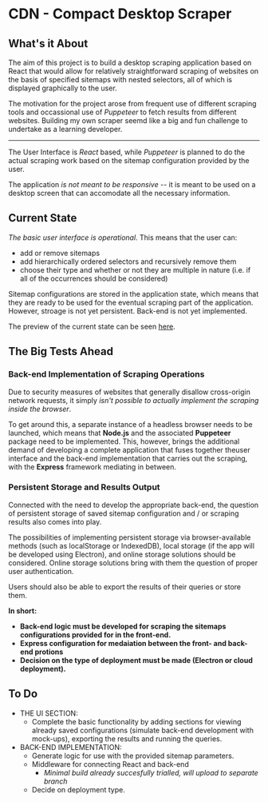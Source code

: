# CDN - Compact Desktop Scraper

## What's it About
The aim of this project is to build a desktop scraping application based on React that would allow for relatively straightforward scraping of websites on the basis of specified sitemaps with nested selectors, all of which is displayed graphically to the user. 

The motivation for the project arose from frequent use of different scraping tools and occassional use of *Puppeteer* to fetch results from different websites. Building my own scraper seemd like a big and fun challenge to undertake as a learning developer.

----
The User Interface is *React* based, while *Puppeteer* is planned to do the actual scraping work based on the sitemap configuration provided by the user.

The application *is not meant to be responsive* -- it is meant to be used on a desktop screen that can accomodate all the necessary information.

## Current State
*The basic user interface is operational*. This means that the user can: 
- add or remove sitemaps
- add hierarchically ordered selectors and recursively remove them
- choose their type and whether or not they are multiple in nature (i.e. if all of the occurrences should be considered)

Sitemap configurations are stored in the application state, which means that they are ready to be used for the eventual scraping part of the application. However, stroage is not yet persistent. Back-end is not yet implemented.

The preview of the current state can be seen [here](https://jericirenej.github.io/scraper-project/).


## The Big Tests Ahead
### Back-end Implementation of Scraping Operations
Due to security measures of websites that generally disallow cross-origin network requests, it simply *isn't possible to actually implement the scraping inside the browser*. 

To get around this, a separate instance of a headless browser needs to be launched, which means that  **Node.js** and the associated **Puppeteer** package need to be implemented. This, however, brings the additional demand of developing a complete application that fuses together theuser interface and the back-end implementation that carries out the scraping, with the **Express** framework mediating in between.

### Persistent Storage and Results Output
Connected with the need to develop the appropriate back-end, the question of persistent storage of saved sitemap configuration and / or scraping results also comes into play. 

The possibilities of implementing persistent storage via browser-available methods (such  as localStorage or IndexedDB), local storage (if the app will be developed using Electron), and online storage solutions should be considered. Online storage solutions bring with them the question of proper user authentication. 

Users should also be able to export the results of their queries or store them.


**In short:** 
- **Back-end logic must be developed for scraping the sitemaps configurations provided for in the front-end.**
- **Express configuration for medaiation between the front- and back-end protions**
- **Decision on the type of deployment must be made (Electron or cloud deployment).**


## To Do
- THE UI SECTION: 
  - Complete the basic functionality by adding sections for viewing already saved configurations (simulate back-end development with mock-ups), exporting the results and running the queries. 
- BACK-END IMPLEMENTATION:
  - Generate logic for use with the provided sitemap parameters.
  - Middleware for connecting React and back-end
    - *Minimal build already succesfully trialled, will upload to separate branch*
  - Decide on deployment type. 

<br><br>